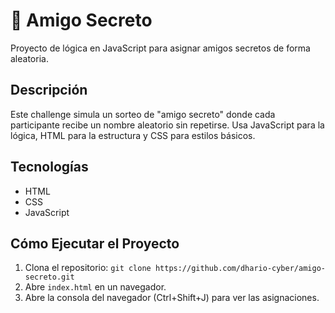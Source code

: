 # 🎁 Amigo Secreto

Proyecto de lógica en JavaScript para asignar amigos secretos de forma aleatoria.

## Descripción
Este challenge simula un sorteo de "amigo secreto" donde cada participante recibe un nombre aleatorio sin repetirse. Usa JavaScript para la lógica, HTML para la estructura y CSS para estilos básicos.

## Tecnologías
- HTML
- CSS
- JavaScript

## Cómo Ejecutar el Proyecto
1. Clona el repositorio: `git clone https://github.com/dhario-cyber/amigo-secreto.git`
2. Abre `index.html` en un navegador.
3. Abre la consola del navegador (Ctrl+Shift+J) para ver las asignaciones.
